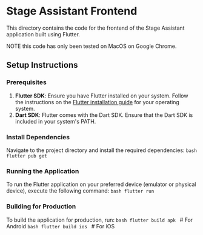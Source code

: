 # Stage Assistant Frontend

This directory contains the code for the frontend of the Stage Assistant application built using Flutter.

NOTE this code has only been tested on MacOS on Google Chrome.

## Setup Instructions

### Prerequisites

1. **Flutter SDK**: Ensure you have Flutter installed on your system. Follow the instructions on the [Flutter installation guide](https://flutter.dev/docs/get-started/install) for your operating system.
2. **Dart SDK**: Flutter comes with the Dart SDK. Ensure that the Dart SDK is included in your system's PATH.

### Install Dependencies

Navigate to the project directory and install the required dependencies:
```bash flutter pub get```

### Running the Application

To run the Flutter application on your preferred device (emulator or physical device), execute the following command:
```bash flutter run ```

### Building for Production

To build the application for production, run:
```bash flutter build apk ``` # For Android
```bash flutter build ios ```  # For iOS
